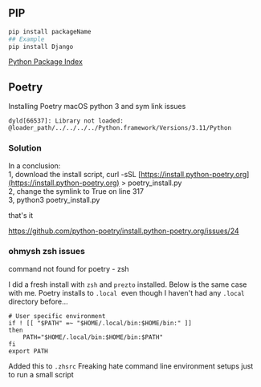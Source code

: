 
## PIP


```sh
pip install packageName
## Example
pip install Django
```
[Python Package Index](https://pypi.org/) 

## Poetry

Installing Poetry macOS 
python 3 and sym link issues
```error
dyld[66537]: Library not loaded: @loader_path/../../../../Python.framework/Versions/3.11/Python
```

### Solution
In a conclusion:  
1, download the install script, curl -sSL [https://install.python-poetry.org](https://install.python-poetry.org) > poetry_install.py  
2, change the symlink to True on line 317  
3, python3 poetry_install.py

that's it

https://github.com/python-poetry/install.python-poetry.org/issues/24



### ohmysh zsh issues

command not found for poetry - zsh

I did a fresh install with `zsh` and `prezto` installed. Below is the same case with me. Poetry installs to `.local`  even though I haven't had any `.local`  directory before...


```shell
# User specific environment
if ! [[ "$PATH" =~ "$HOME/.local/bin:$HOME/bin:" ]]
then
    PATH="$HOME/.local/bin:$HOME/bin:$PATH"
fi
export PATH
```

Added this to `.zhsrc` 
Freaking hate command line environment setups just to run a small script